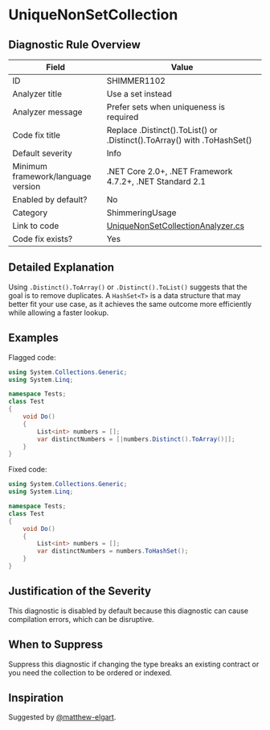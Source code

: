 # UniqueNonSetCollection

## Diagnostic Rule Overview

| Field                              | Value
|------------------------------------|-------
| ID                                 | SHIMMER1102
| Analyzer title                     | Use a set instead
| Analyzer message                   | Prefer sets when uniqueness is required
| Code fix title                     | Replace .Distinct().ToList() or .Distinct().ToArray() with .ToHashSet()
| Default severity                   | Info
| Minimum framework/language version | .NET Core 2.0+, .NET Framework 4.7.2+, .NET Standard 2.1
| Enabled by default?                | No
| Category                           | ShimmeringUsage
| Link to code                       | [UniqueNonSetCollectionAnalyzer.cs](https://github.com/Bartleby2718/Shimmering.Analyzers/blob/main/src/Shimmering.Analyzers/UsageRules/UniqueNonSetCollection/UniqueNonSetCollectionAnalyzer.cs)
| Code fix exists?                   | Yes

## Detailed Explanation

Using `.Distinct().ToArray()` or `.Distinct().ToList()` suggests that the goal is to remove duplicates. A `HashSet<T>` is a data structure that may better fit your use case, as it achieves the same outcome more efficiently while allowing a faster lookup.

## Examples

Flagged code:
```cs
using System.Collections.Generic;
using System.Linq;

namespace Tests;
class Test
{
    void Do()
    {
        List<int> numbers = [];
        var distinctNumbers = [|numbers.Distinct().ToArray()|];
    }
}
```

Fixed code:
```cs
using System.Collections.Generic;
using System.Linq;

namespace Tests;
class Test
{
    void Do()
    {
        List<int> numbers = [];
        var distinctNumbers = numbers.ToHashSet();
    }
}
```

## Justification of the Severity

This diagnostic is disabled by default because this diagnostic can cause compilation errors, which can be disruptive.

## When to Suppress

Suppress this diagnostic if changing the type breaks an existing contract or you need the collection to be ordered or indexed.

## Inspiration

Suggested by [@matthew-elgart](https://github.com/matthew-elgart).
